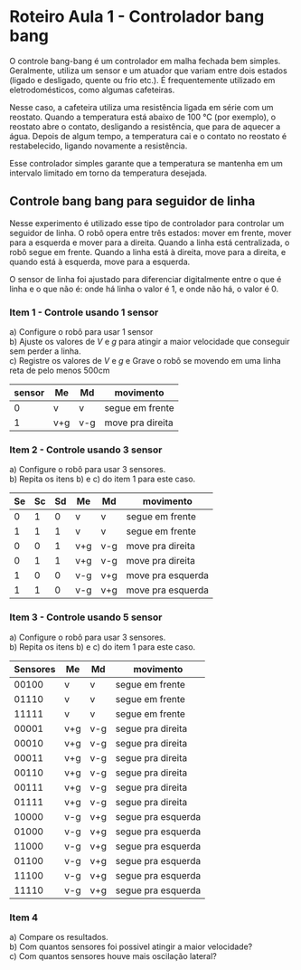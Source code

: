 # Roteiro Aula 1 - Controlador bang bang  

O controle bang-bang é um controlador em malha fechada bem simples. Geralmente, utiliza um sensor e um atuador que variam entre dois estados (ligado e desligado, quente ou frio etc.). É frequentemente utilizado em eletrodomésticos, como algumas cafeteiras. 

Nesse caso, a cafeteira utiliza uma resistência ligada em série com um reostato. Quando a temperatura está abaixo de 100 °C (por exemplo), o reostato abre o contato, desligando a resistência, que para de aquecer a água. Depois de algum tempo, a temperatura cai e o contato no reostato é restabelecido, ligando novamente a resistência.

Esse controlador simples garante que a temperatura se mantenha em um intervalo limitado em torno da temperatura desejada.

## Controle bang bang para seguidor de linha

Nesse experimento é utilizado esse tipo de controlador para controlar um seguidor de linha. O robô opera entre três estados: mover em frente, mover para a esquerda e mover para a direita. Quando a linha está centralizada, o robô segue em frente. Quando a linha está à direita, move para a direita, e quando está à esquerda, move para a esquerda.

O sensor de linha foi ajustado para diferenciar digitalmente entre o que é linha e o que não é: onde há linha o valor é 1, e onde não há, o valor é 0.

### Item 1 - Controle usando 1 sensor

a) Configure o robô para usar 1 sensor  
b) Ajuste os valores de $V$ e $g$ para atingir a maior velocidade que conseguir sem perder a linha.  
c) Registre os valores de $V$ e $g$ e Grave o robô se movendo em uma linha reta de pelo menos 500cm  

| sensor | Me | Md | movimento |
|-|-|-|-|
| 0 | v | v | segue em frente |
| 1 | v+g | v-g | move pra direita |

### Item 2 - Controle usando 3 sensor

a) Configure o robô para usar 3 sensores.  
b) Repita os itens b) e c) do item 1 para este caso.  

| Se | Sc | Sd | Me | Md | movimento |
|-|-|-|-|-|-|
| 0 | 1 | 0 | v | v | segue em frente |
| 1 | 1 | 1 | v | v | segue em frente |
| 0 | 0 | 1 | v+g | v-g | move pra direita |
| 0 | 1 | 1 | v+g | v-g | move pra direita |
| 1 | 0 | 0 | v-g | v+g | move pra esquerda |
| 1 | 1 | 0 | v-g | v+g | move pra esquerda |

### Item 3 - Controle usando 5 sensor

a) Configure o robô para usar 3 sensores.  
b) Repita os itens b) e c) do item 1 para este caso.  

| Sensores | Me | Md | movimento |
|-|-|-|-|
| 00100 | v | v | segue em frente |
| 01110 | v | v | segue em frente |
| 11111 | v | v | segue em frente |
| 00001 | v+g | v-g | segue pra direita |
| 00010 | v+g | v-g | segue pra direita |
| 00011 | v+g | v-g | segue pra direita |
| 00110 | v+g | v-g | segue pra direita |
| 00111 | v+g | v-g | segue pra direita |
| 01111 | v+g | v-g | segue pra direita |
| 10000 | v-g | v+g | segue pra esquerda |
| 01000 | v-g | v+g | segue pra esquerda |
| 11000 | v-g | v+g | segue pra esquerda |
| 01100 | v-g | v+g | segue pra esquerda |
| 11100 | v-g | v+g | segue pra esquerda |
| 11110 | v-g | v+g | segue pra esquerda |


### Item 4

a) Compare os resultados.  
b) Com quantos sensores foi possivel atingir a maior velocidade?  
c) Com quantos sensores houve mais oscilação lateral?  
